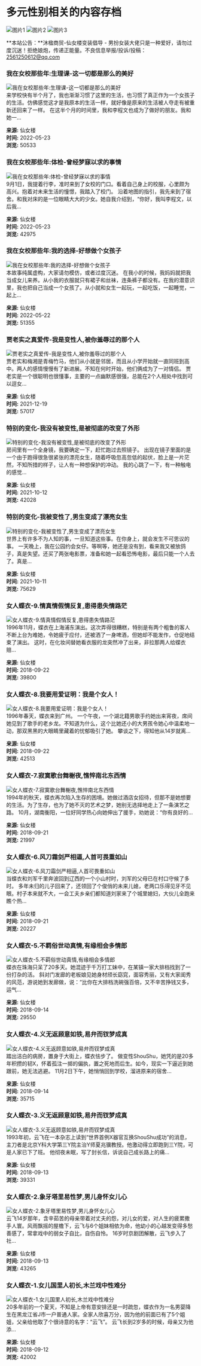 # 多元性别相关的内容存档

![图片1](/wp-content/uploads/cdts/bianzhuang2.jpg) ![图片2](/wp-content/uploads/cdts/bianzhuang2.jpg) ![图片3](/wp-content/uploads/cdts/bianzhuang2.jpg)

**本站公告：**沐楹商贸-仙女楼变装倡导 - 男扮女装大佬只是一种爱好，请勿过度沉迷！拒绝娘炮，传递正能量。不良信息举报/投诉/投稿：2561250612@qq.com

### 我在女校那些年:生理课-这一切都是那么的美好
![我在女校那些年:生理课-这一切都是那么的美好](https://www.xiannvlou.cn/wp-content/uploads/2022/05/22051803a.jpg)  
来学校快有半个月了，我也渐渐习惯了这里的生活，也习惯了真正作为一个女孩子的生活。仿佛感觉这才是我原本的生活一样，就好像是原来的生活被人夺走有被重新还回来了一样。 在这半个月的时间里，我和李程文也成为了做好的朋友。我和她一...

**来源:** 仙女楼  
**时间:** 2022-05-23  
**浏览:** 50533

### 我在女校那些年:体检-曾经梦寐以求的事情
![我在女校那些年:体检-曾经梦寐以求的事情](https://www.xiannvlou.cn/wp-content/uploads/2022/05/22051802a.jpg)  
9月1日，我提着行李，准时来到了女校的门口。看着自己身上的校服，心里颇为高兴。抱着对未来生活的憧憬，我踏入了校门。 沿着地图的指引，我先来到了宿舍。和我对床的是一位眼睛大大的少女。她自我介绍到，“你好，我叫李程文，以后我...

**来源:** 仙女楼  
**时间:** 2022-05-23  
**浏览:** 42975

### 我在女校那些年:我的选择-好想做个女孩子
![我在女校那些年:我的选择-好想做个女孩子](https://www.xiannvlou.cn/wp-content/uploads/2022/05/22051801a.jpg)  
本故事纯属虚构，大家请勿模仿，或者过度沉迷。 在我小的时候，我妈妈就把我当成女儿来养。从小我的衣服就只有裙子和丝袜，连条裤子都没有。在我的潜意识里，我也把自己当成一个女孩了。从小就和女生一起玩，一起吃饭，一起睡觉，一起上...

**来源:** 仙女楼  
**时间:** 2022-05-22  
**浏览:** 51355

### 贾老实之真爱传-我是变性人,被你羞辱过的那个人
![贾老实之真爱传-我是变性人,被你羞辱过的那个人](https://www.xiannvlou.cn/wp-content/uploads/2021/12/1614268547827.jpg)  
贾老实和梅湘是青梅竹马，他们从小就是邻居，而且从小学开始就一直同班到高中。两人的感情慢慢有了新进展。不知在何时开始，他们俩成为了一对情侣。 贾老实是一个很聪明也很懂事，主要的一点幽默感很强，总能在2个人相处中找到可以逗女...

**来源:** 仙女楼  
**时间:** 2021-12-19  
**浏览:** 57017

### 特别的变化-我没有被变性,是被彻底的改变了外形
![特别的变化-我没有被变性,是被彻底的改变了外形](https://www.xiannvlou.cn/wp-content/uploads/2021/10/2021101101-220x150.jpg)  
房间里有一个全身镜，我要确定一下，赶忙跑过去照镜子。 出现在镜子里面的是一个由于跑得很急很紧张的漂亮女生，随着呼吸忽高忽低的起伏，脸上是一片茫然，不知所措的样子，让人有一种想保护的冲动。 我的心跳了一下，有一种触电的感觉...

**来源:** 仙女楼  
**时间:** 2021-10-12  
**浏览:** 42028

### 特别的变化-我被变性了,男生变成了漂亮女生
![特别的变化-我被变性了,男生变成了漂亮女生](https://www.xiannvlou.cn/wp-content/uploads/2021/10/2021101102-220x150.jpg)  
世界上有许多不为人知的事，一旦知道这些事。在你身上，就会发生不可思议的事。 一天晚上，我在公园约会女仔。等啊等，她还是没有到，看来我又被放鸽子，真是失望。还买了两张电影票，准备和她一起看恐怖电影，最后只能一个人去了。真是...

**来源:** 仙女楼  
**时间:** 2021-10-11  
**浏览:** 75629

### 女人蝶衣-9.情真情假情反复,患得患失情路茫
![女人蝶衣-9.情真情假情反复,患得患失情路茫](https://www.xiannvlou.cn/wp-content/uploads/2018/09/1602110754e28ece299a47f7ef-220x150.jpg)  
1996年11月，蝶衣在上海浦东演出。这次弄得很糟糕，特别是有两个粗鲁的客人不断上台为难她，令她疲于应付，还被洒了一身啤酒，但她却不能发作，仓促地结束了演出。 这时，在化妆间替她看衣服的龙突然冲了出来，非拉那两人给蝶衣赔...

**来源:** 仙女楼  
**时间:** 2018-09-22  
**浏览:** 39800

### 女人蝶衣-8.我要用爱证明：我是个女人！
![女人蝶衣-8.我要用爱证明：我是个女人！](https://www.xiannvlou.cn/wp-content/uploads/2018/09/1602110747c23926b6abd24eaf-220x150.jpg)  
1996年春天，蝶衣来到广州。 一个午夜，一个湖北籍男歌手约她出来宵夜，席间她见到了歌手的老乡龙。不知道为什么，这个比她还小的大男孩令她心中温柔地一动，那双黑黑的大眼睛里藏着的忧郁吸引了她。 攀谈之下，得知他从14岁就离...

**来源:** 仙女楼  
**时间:** 2018-09-22  
**浏览:** 42513

### 女人蝶衣-7.寂寞歌台舞榭夜,憔悴南北东西情
![女人蝶衣-7.寂寞歌台舞榭夜,憔悴南北东西情](https://www.xiannvlou.cn/wp-content/uploads/2018/09/16021107478b569174ee5f7547-220x150.jpg)  
1994年的秋天，蝶衣再次陷入生存的困境。她做过酒店女招待，但那不是她想要的生活。为了生存，也为了她不灭的艺术之梦，她别无选择地走上了一条演艺之路。 10月，湖南衡阳，一位好同学热心向她伸出了援手，劝她说：“你有良好的...

**来源:** 仙女楼  
**时间:** 2018-09-21  
**浏览:** 21997

### 女人蝶衣-6.风刀霜剑严相逼,人首可畏重如山
![女人蝶衣-6.风刀霜剑严相逼,人首可畏重如山](https://www.xiannvlou.cn/wp-content/uploads/2018/09/160211074651fc3be514839ad2-220x150.jpg)  
当蝶衣和刘军千里奔波回到辽西的一个小山村时，刘军的父母已在村口守候了多时。 多年未归的儿子回来了，还领回了个俊俏的未来儿媳，老两口乐得见牙不见眼。村子本来就不大，一会工夫乡亲们都知道刘家来了个城里媳妇，大伙儿全跑来瞧个热...

**来源:** 仙女楼  
**时间:** 2018-09-21  
**浏览:** 20227

### 女人蝶衣-5.不羁俗世动真情,有缘相会多情郎
![女人蝶衣-5.不羁俗世动真情,有缘相会多情郎](https://www.xiannvlou.cn/wp-content/uploads/2018/09/16021107473987ee2381865499-220x150.jpg)  
蝶衣在珠海只呆了20多天。她混迹于千万打工妹中，在某镇一家大排档找到了一份打杂的活。 斜对门发廊的老板娘见她身材颀长窈窕，面容秀丽，又有大家闺秀的风范，游说她到发廊做，说：“比你在大排档洗碗强百倍，又不辛苦挣钱又多，运气...

**来源:** 仙女楼  
**时间:** 2018-09-14  
**浏览:** 29550

### 女人蝶衣-4.义无返顾意如铁,易弁而钗梦成真
![女人蝶衣-4.义无返顾意如铁,易弁而钗梦成真](https://www.xiannvlou.cn/wp-content/uploads/2018/09/1602110747dea563421d48f39e-220x150.jpg)  
踏出洁白的病房，置身于大街上，蝶衣怯步了。 做变性ShouShu，她凭的是20多年积攒的韧X，怀着孤注一掷的偏执，置之死地而后生。如今，现实一下逼近到她跟前，她无法逃避。 11月2日下午，她悄悄回到学校，溜进原来的宿舍...

**来源:** 仙女楼  
**时间:** 2018-09-14  
**浏览:** 35715

### 女人蝶衣-3.义无返顾意如铁,易弁而钗梦成真
![女人蝶衣-3.义无返顾意如铁,易弁而钗梦成真](https://www.xiannvlou.cn/wp-content/uploads/2018/09/160211074624da743eaa05202a-220x150.jpg)  
1993年初，云飞在一本杂志上读到“世界首例X器官互换ShouShu成功”的消息，主刀者是北京Y科大学第三Y院主治Y师夏兆骥教授。他激动得立即跑到三Y院，可是人家已下了班。 他彻夜未眠，写了封长信，诉说自己成长路上的痛...

**来源:** 仙女楼  
**时间:** 2018-09-13  
**浏览:** 39331

### 女人蝶衣-2.象牙塔里易性梦,男儿身怀女儿心
![女人蝶衣-2.象牙塔里易性梦,男儿身怀女儿心](https://www.xiannvlou.cn/wp-content/uploads/2018/09/1602110746a4e2d99fbc53b26e-220x150.jpg)  
云飞14岁那年，含辛茹苦的母亲带着对丈夫的怨，对儿女的爱，对人生的疲累撒手人寰。风雨飘摇的屋檐下，云飞与6个姐妹相依为命，他幼小的心越发变得多愁善感了，常拿戏中的弱女子自比，自伤自怜。 16岁时京剧团解散，云飞步入了社...

**来源:** 仙女楼  
**时间:** 2018-09-13  
**浏览:** 43265

### 女人蝶衣-1.女儿国里人初长,木兰戏中性难分
![女人蝶衣-1.女儿国里人初长,木兰戏中性难分](https://www.xiannvlou.cn/wp-content/uploads/2018/09/1602110747bbe0c14f2678094e-220x150.jpg)  
20多年前的一个夏天，不知是上帝有意安排还是一时疏忽，蝶衣作为一名男婴降生在黑龙江省J市一户普通人家。全家人欣喜万分，因为他的前面已有了5个姐姐，父亲给他取了个很诗意的名字：“云飞”。 云飞长到2岁多的时候，母亲又为他添...

**来源:** 仙女楼  
**时间:** 2018-09-12  
**浏览:** 42002